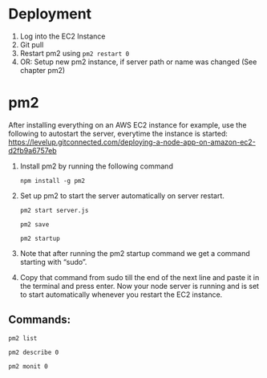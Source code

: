 <title>ExcelToCsv - XlToCsv</title>

# Deployment

1. Log into the EC2 Instance
2. Git pull
3. Restart pm2 using ```pm2 restart 0```
4. OR: Setup new pm2 instance, if server path or name was changed (See chapter pm2)

# pm2
After installing everything on an AWS EC2 instance for example, use the following to autostart the server, everytime the instance is started:
https://levelup.gitconnected.com/deploying-a-node-app-on-amazon-ec2-d2fb9a6757eb

1. Install pm2 by running the following command

    ```npm install -g pm2```

2. Set up pm2 to start the server automatically on server restart.

    ```pm2 start server.js```

    ```pm2 save```

    ```pm2 startup```

3. Note that after running the pm2 startup command we get a command starting with “sudo”.
4. Copy that command from sudo till the end of the next line and paste it in the terminal and press enter.
Now your node server is running and is set to start automatically whenever you restart the EC2 instance.

## Commands:

```pm2 list```

```pm2 describe 0```

```pm2 monit 0```
